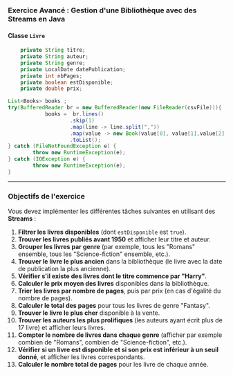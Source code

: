 ### Exercice Avancé : Gestion d'une Bibliothèque avec des Streams en Java

#### Classe `Livre`

```java
    private String titre;
    private String auteur;
    private String genre;
    private LocalDate datePublication;
    private int nbPages;
    private boolean estDisponible;
    private double prix;

```


```Java
List<Books> books ;
try(BufferedReader br = new BufferedReader(new FileReader(csvFile))){
            books =  br.lines()
                    .skip(1)
                    .map(line -> line.split(","))
                    .map(value -> new Book(value[0], value[1],value[2], LocalDate.parse(value[3]),Integer.parseInt(value[4]),Boolean.parseBoolean(value[5]),Double.parseDouble(value[6])))
                    .toList();
} catch (FileNotFoundException e) {
        throw new RuntimeException(e);
} catch (IOException e) {
        throw new RuntimeException(e);
}
```

---

### Objectifs de l'exercice

Vous devez implémenter les différentes tâches suivantes en utilisant des **Streams** :

1. **Filtrer les livres disponibles** (dont `estDisponible` est `true`).
2. **Trouver les livres publiés avant 1950** et afficher leur titre et auteur.
3. **Grouper les livres par genre** (par exemple, tous les "Romans" ensemble, tous les "Science-fiction" ensemble, etc.).
4. **Trouver le livre le plus ancien** dans la bibliothèque (le livre avec la date de publication la plus ancienne).
5. **Vérifier s'il existe des livres dont le titre commence par "Harry"**.
6. **Calculer le prix moyen des livres** disponibles dans la bibliothèque.
7. **Trier les livres par nombre de pages**, puis par prix (en cas d'égalité du nombre de pages).
8. **Calculer le total des pages** pour tous les livres de genre "Fantasy".
9. **Trouver le livre le plus cher** disponible à la vente.
10. **Trouver les auteurs les plus prolifiques** (les auteurs ayant écrit plus de 17 livre) et afficher leurs livres.
11. **Compter le nombre de livres dans chaque genre** (afficher par exemple combien de "Romans", combien de "Science-fiction", etc.).
12. **Vérifier si un livre est disponible et si son prix est inférieur à un seuil donné**, et afficher les livres correspondants.
13. **Calculer le nombre total de pages** pour les livre de chaque année.




